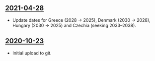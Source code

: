 ## [2021-04-28](https://github.com/faktaoklimatu/graphics/blob/37e00c27cccbb13bae969ad227b0a807ced34eae/data-visualization/energetics/european-union/coal-phase-out/cs-uhelny-phaseout-eu.ai)

- Update dates for Greece (2028 → 2025), Denmark (2030 → 2028), Hungary
  (2030 → 2025) and Czechia (seeking 2033–2038).

## [2020-10-23](https://github.com/faktaoklimatu/graphics/blob/b253427fcc97a23462362b3a7615fba73ef8dc32/Data%20visualization/Energetics/European%20Union/Coal%20phase-out/cs-uhelny-phaseout-eu.ai)

- Initial upload to git.


